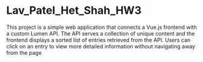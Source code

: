 # Lav_Patel_Het_Shah_HW3
This project is a simple web application that connects a Vue.js frontend with a custom Lumen API. The API serves a collection of unique content and the frontend displays a sorted list of entries retrieved from the API. Users can click on an entry to view more detailed information without navigating away from the page
